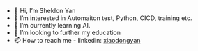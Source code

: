 - 👋 Hi, I’m Sheldon Yan
- 👀 I’m interested in Automaiton test, Python, CICD, training etc.
- 🌱 I’m currently learning AI.
- 💞️ I’m looking to further my education
- 📫 How to reach me - linkedin: [xiaodongyan](https://www.linkedin.com/in/yan-xiaodong/)

<!---
Danielyan86/Danielyan86 is a ✨ special ✨ repository because its `README.md` (this file) appears on your GitHub profile.
You can click the Preview link to take a look at your changes.
--->
